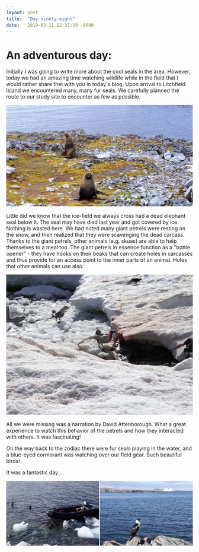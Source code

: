 ```yaml
---
layout: post
title:  "Day ninety-eight"
date:   2019-03-11 12:37:39 -0600
---
```

# An adventurous day:
Initially I was going to write more about the cool seals in the area. However, today we had an amazing time watching wildlife while in the field that I would rather share that with you in today's blog. Upon arrival to Litchfield Island we encountered many, many fur seals. We carefully planned the route to our study site to encounter as few as possible. 

![A welcoming committee](/assets/blog_photos/190311/FurSeal_welcome.jpg)

Little did we know that the ice-field we always cross had a dead elephant seal below it. The seal may have died last year and got covered by ice. Nothing is wasted here. We had noted many giant petrels were resting on the snow, and then realized that they were scavenging the dead carcass. Thanks to the giant petrels, other animals (e.g. skuas) are able to help themselves to a meal too. The giant petrels in essence function as a "bottle opener" - they have hooks on their beaks that can create holes in carcasses and thus provide for an access point to the inner parts of an animal. Holes that other animals can use also. 

![Giant Petrels eating](/assets/blog_photos/190311/IMG_0460.jpg)

All we were missing was a narration by David Attenborough. What a great experience to watch this behavior of the petrels and how they interacted with others. It was fascinating!

On the way back to the zodiac there were fur seals playing in the water, and a blue-eyed cormorant was watching over our field gear. Such beautiful birds!

It was a fantastic day....

![Fantastic day](/assets/blog_photos/190311/SereneDay.jpg)
